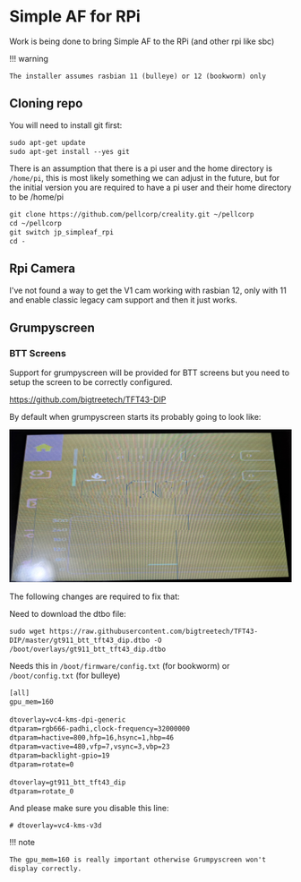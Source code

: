 # Simple AF for RPi

Work is being done to bring Simple AF to the RPi (and other rpi like sbc)

!!! warning

    The installer assumes rasbian 11 (bulleye) or 12 (bookworm) only

## Cloning repo

You will need to install git first:

```
sudo apt-get update
sudo apt-get install --yes git
```

There is an assumption that there is a pi user and the home directory is `/home/pi`, this is most likely something we can adjust
in the future, but for the initial version you are required to have a pi user and their home directory to be /home/pi

```
git clone https://github.com/pellcorp/creality.git ~/pellcorp
cd ~/pellcorp 
git switch jp_simpleaf_rpi
cd -
```

## Rpi Camera

I've not found a way to get the V1 cam working with rasbian 12, only with 11 and enable classic legacy cam support
and then it just works.

## Grumpyscreen

### BTT Screens

Support for grumpyscreen will be provided for BTT screens but you need to setup the screen to be correctly configured.

<https://github.com/bigtreetech/TFT43-DIP>

By default when grumpyscreen starts its probably going to look like:

![image](assets/images/grumpyscreen_rpi_error.png)

The following changes are required to fix that:

Need to download the dtbo file:

```
sudo wget https://raw.githubusercontent.com/bigtreetech/TFT43-DIP/master/gt911_btt_tft43_dip.dtbo -O /boot/overlays/gt911_btt_tft43_dip.dtbo
```

Needs this in `/boot/firmware/config.txt` (for bookworm) or `/boot/config.txt` (for bulleye)

```
[all]
gpu_mem=160

dtoverlay=vc4-kms-dpi-generic
dtparam=rgb666-padhi,clock-frequency=32000000
dtparam=hactive=800,hfp=16,hsync=1,hbp=46
dtparam=vactive=480,vfp=7,vsync=3,vbp=23
dtparam=backlight-gpio=19
dtparam=rotate=0

dtoverlay=gt911_btt_tft43_dip
dtparam=rotate_0
```

And please make sure you disable this line:

```
# dtoverlay=vc4-kms-v3d
```

!!! note
    
    The gpu_mem=160 is really important otherwise Grumpyscreen won't display correctly.

